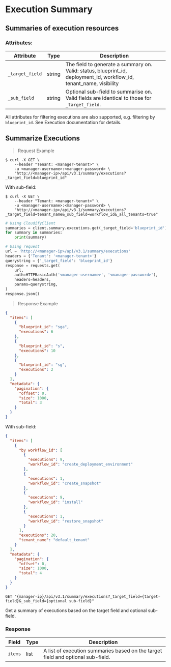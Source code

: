 # Execution Summary

## Summaries of execution resources

### Attributes:

Attribute | Type | Description
--------- | ------- | -------
`_target_field` | string | The field to generate a summary on. Valid: status, blueprint_id, deployment_id, workflow_id, tenant_name, visibility
`_sub_field` | string | Optional sub-field to summarise on. Valid fields are identical to those for `_target_field`.

All attributes for filtering executions are also supported, e.g. filtering by `blueprint_id`.
See Execution documentation for details.

## Summarize Executions

> Request Example

```shell
$ curl -X GET \
    --header "Tenant: <manager-tenant>" \
    -u <manager-username>:<manager-password> \
    "http://<manager-ip>/api/v3.1/summary/executions?_target_field=blueprint_id"
```

With sub-field:
```shell
$ curl -X GET \
    --header "Tenant: <manager-tenant>" \
    -u <manager-username>:<manager-password> \
    "http://<manager-ip>/api/v3.1/summary/executions?_target_field=tenant_name&_sub_field=workflow_id&_all_tenants=true"
```

```python
# Using CloudifyClient
summaries = client.summary.executions.get(_target_field='blueprint_id')
for summary in summaries:
    print(summary)

# Using request
url = 'http://<manager-ip>/api/v3.1/summary/executions'
headers = {'Tenant': '<manager-tenant>'}
querystring = {'_target_field': 'blueprint_id'}
response = requests.get(
    url,
    auth=HTTPBasicAuth('<manager-username>', '<manager-password>'),
    headers=headers,
    params=querystring,
)
response.json()
```

> Response Example

```json
{
  "items": [
    {
      "blueprint_id": "sga",
      "executions": 6
    },
    {
      "blueprint_id": "s",
      "executions": 10
    },
    {
      "blueprint_id": "sg",
      "executions": 2
    }
  ],
  "metadata": {
    "pagination": {
      "offset": 0,
      "size": 1000,
      "total": 3
    }
  }
}
```

With sub-field:
```json
{
  "items": [
    {
      "by workflow_id": [
        {
          "executions": 9,
          "workflow_id": "create_deployment_environment"
        },
        {
          "executions": 1,
          "workflow_id": "create_snapshot"
        },
        {
          "executions": 9,
          "workflow_id": "install"
        },
        {
          "executions": 1,
          "workflow_id": "restore_snapshot"
        }
      ],
      "executions": 20,
      "tenant_name": "default_tenant"
    }
  ],
  "metadata": {
    "pagination": {
      "offset": 0,
      "size": 1000,
      "total": 4
    }
  }
}
```

`GET "{manager-ip}/api/v3.1/summary/executions?_target_field={target-field}&_sub_field={optional sub-field}"`

Get a summary of executions based on the target field and optional sub-field.

### Response

Field | Type | Description
--------- | ------- | -------
`items` | list | A list of execution summaries based on the target field and optional sub-field.
